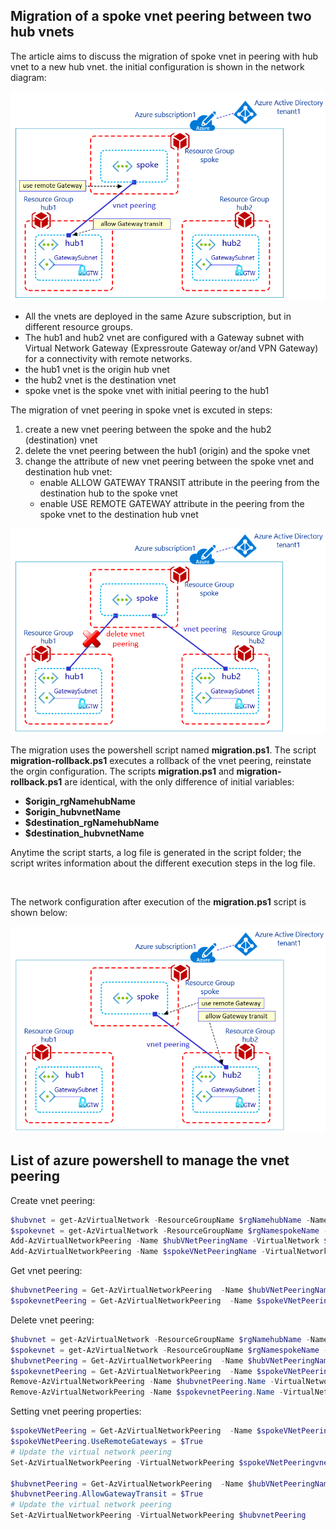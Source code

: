 <properties
pageTitle= 'Migration of a spoke vnet peering between two hub vnets'
description= "Migration of a spoke vnet peering between two hub vnets"
documentationcenter: github
services="Azure vnet peering"
documentationCenter="na"
authors="fabferri"
editor=""/>

<tags
   ms.service="configuration-Example-Azure"
   ms.devlang="powershell"
   ms.topic="article, script"
   ms.tgt_pltfrm="na"
   ms.workload="vnet peering"
   ms.date="22/05/2022"
   ms.author="fabferri" />

## Migration of a spoke vnet peering between two hub vnets

The article aims to discuss the migration of spoke vnet in peering with hub vnet to a new hub vnet.
the initial configuration is shown in the network diagram:

[![1]][1]


- All the vnets are deployed in the same Azure subscription, but in different resource groups.
- The hub1 and hub2 vnet are configured with a Gateway subnet with Virtual Network Gateway (Expressroute Gateway or/and VPN Gateway) for a connectivity with remote networks.
- the hub1 vnet is the origin hub vnet
- the hub2 vnet is the destination vnet
- spoke vnet is the spoke vnet with initial peering to the hub1

The migration of vnet peering in spoke vnet is excuted in steps:
1. create a new vnet peering between the spoke and the hub2 (destination) vnet
2. delete the vnet peering between the hub1 (origin) and the spoke vnet
3. change the attribute of new vnet peering between the spoke vnet and destination hub vnet: 
   - enable ALLOW GATEWAY TRANSIT attribute in the peering from the destination hub to the spoke vnet
   - enable USE REMOTE GATEWAY attribute in the peering from the spoke vnet to the destination hub vnet

[![2]][2]

The migration uses the powershell script named **migration.ps1**. The script **migration-rollback.ps1** executes a rollback of the vnet peering, reinstate the orgin configuration.
The scripts **migration.ps1** and **migration-rollback.ps1** are identical, with the only difference of initial variables:
- **$origin_rgNamehubName**
- **$origin_hubvnetName**
- **$destination_rgNamehubName** 
- **$destination_hubvnetName** 

Anytime the script starts, a log file is generated in the script folder; the script writes information about the different execution steps in the log file.

<br>

The network configuration after execution of the **migration.ps1** script is shown below:

[![3]][3]


## <a name="powershell commands to manage vnet peering "></a> List of azure powershell to manage the vnet peering

Create vnet peering:
```powershell
$hubvnet = get-AzVirtualNetwork -ResourceGroupName $rgNamehubName -Name $hubvnetName 
$spokevnet = get-AzVirtualNetwork -ResourceGroupName $rgNamespokeName -Name $spokevnetName 
Add-AzVirtualNetworkPeering -Name $hubVNetPeeringName -VirtualNetwork $hubvnet -RemoteVirtualNetworkId $spokeVNet.Id -AllowForwardedTraffic 
Add-AzVirtualNetworkPeering -Name $spokeVNetPeeringName -VirtualNetwork $spokeVNet -RemoteVirtualNetworkId $hubvnet.Id -AllowForwardedTraffic
```

Get vnet peering:
```powershell
$hubvnetPeering = Get-AzVirtualNetworkPeering  -Name $hubVNetPeeringName -VirtualNetwork $hubVNetName -ResourceGroupName $rgNamehubName
$spokevnetPeering = Get-AzVirtualNetworkPeering  -Name $spokeVNetPeeringName -VirtualNetwork $spokeVNetName -ResourceGroupName $rgName
```

Delete vnet peering:
```powershell
$hubvnet = get-AzVirtualNetwork -ResourceGroupName $rgNamehubName -Name $hubvnetName 
$spokevnet = get-AzVirtualNetwork -ResourceGroupName $rgNamespokeName -Name $spokevnetName 
$hubvnetPeering = Get-AzVirtualNetworkPeering  -Name $hubVNetPeeringName -VirtualNetwork $hubVNetName -ResourceGroupName $rgNamehubName
$spokevnetPeering = Get-AzVirtualNetworkPeering  -Name $spokeVNetPeeringName -VirtualNetwork $spokeVNetName -ResourceGroupName $rgNamespokeName
Remove-AzVirtualNetworkPeering -Name $hubvnetPeering.Name -VirtualNetworkName  $hubvnet.Name -ResourceGroupName $rgNamehubName -Force
Remove-AzVirtualNetworkPeering -Name $spokevnetPeering.Name -VirtualNetworkName  $spokeVNet.Name -ResourceGroupName $rgNamespokeName -Force
```

Setting vnet peering properties:
```powershell
$spokeVNetPeering = Get-AzVirtualNetworkPeering  -Name $spokeVNetPeeringName -VirtualNetwork $spokeVNetName -ResourceGroupName $rgNamespokeName
$spokeVNetPeering.UseRemoteGateways = $True
# Update the virtual network peering
Set-AzVirtualNetworkPeering -VirtualNetworkPeering $spokeVNetPeeringvnetPeering

$hubvnetPeering = Get-AzVirtualNetworkPeering  -Name $hubVNetPeeringName -VirtualNetwork $hubVNetName -ResourceGroupName $rgNamehubName
$hubvnetPeering.AllowGatewayTransit = $True
# Update the virtual network peering
Set-AzVirtualNetworkPeering -VirtualNetworkPeering $hubvnetPeering
```

<!--Image References-->

[1]: ./media/network-diagram1.png "initial network diagram"
[2]: ./media/network-diagram2.png "apply a change in the network configuration"
[3]: ./media/network-diagram3.png "final network diagram"

<!--Link References-->

